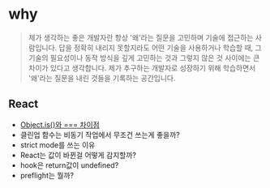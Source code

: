 #  why 

> 제가 생각하는 좋은 개발자란 항상 '왜'라는 질문을 고민하며 기술에 접근하는 사람입니다.
답을 정확히 내리지 못할지라도 어떤 기술을 사용하거나 학습할 때, 그 기술의 필요성이나 동작 방식을 깊게 고민하는 것과 그렇지 않은 것 사이에는 큰 차이가 있다고 생각합니다.
제가 추구하는 개발자로 성장하기 위해 학습하면서 '왜'라는 질문을 내린 것들을 기록하는 공간입니다.

## React
- [Object.is()와 === 차이점](https://github.com/saseungg/why/issues/2)
- 클린업 함수는 비동기 작업에서 무조건 쓰는게 좋을까?
- strict mode를 쓰는 이유
- React는 값이 바뀐걸 어떻게 감지할까?
- hook은 return값이 undefined?
- preflight는 뭘까?
